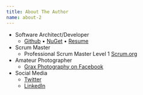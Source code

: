 ```yaml
---
title: About The Author
name: about-2
---
```


* Software Architect/Developer
  * [Github](http://github.com/Grax32) &bull; [NuGet](https://www.nuget.org/profiles/Grax) &bull; [Resume](/about/david-walker/resume.pdf)
* Scrum Master
  * Professional Scrum Master Level 1 [Scrum.org](http://www.scrum.org/) 
* Amateur Photographer
  * [Grax Photography on Facebook](https://www.facebook.com/Grax-Photo-516272355223679/)
* Social Media
  * [Twitter](https://twitter.com/grax)
  * [LinkedIn](https://www.linkedin.com/in/davidalanwalker)

